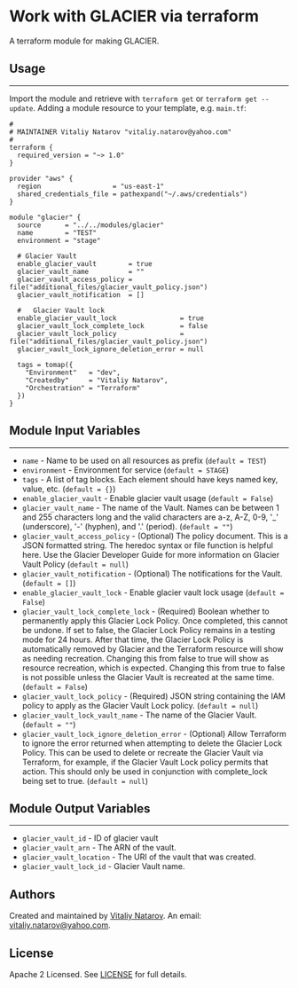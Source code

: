 # Work with GLACIER via terraform

A terraform module for making GLACIER.


## Usage
----------------------
Import the module and retrieve with ```terraform get``` or ```terraform get --update```. Adding a module resource to your template, e.g. `main.tf`:

```
#
# MAINTAINER Vitaliy Natarov "vitaliy.natarov@yahoo.com"
#
terraform {
  required_version = "~> 1.0"
}

provider "aws" {
  region                  = "us-east-1"
  shared_credentials_file = pathexpand("~/.aws/credentials")
}

module "glacier" {
  source      = "../../modules/glacier"
  name        = "TEST"
  environment = "stage"

  # Glacier Vault
  enable_glacier_vault        = true
  glacier_vault_name          = ""
  glacier_vault_access_policy = file("additional_files/glacier_vault_policy.json")
  glacier_vault_notification  = []

  #   Glacier Vault lock
  enable_glacier_vault_lock                = true
  glacier_vault_lock_complete_lock         = false
  glacier_vault_lock_policy                = file("additional_files/glacier_vault_policy.json")
  glacier_vault_lock_ignore_deletion_error = null

  tags = tomap({
    "Environment"   = "dev",
    "Createdby"     = "Vitaliy Natarov",
    "Orchestration" = "Terraform"
  })
}

```

## Module Input Variables
----------------------
- `name` - Name to be used on all resources as prefix (`default = TEST`)
- `environment` - Environment for service (`default = STAGE`)
- `tags` - A list of tag blocks. Each element should have keys named key, value, etc. (`default = {}`)
- `enable_glacier_vault` - Enable glacier vault usage (`default = False`)
- `glacier_vault_name` - The name of the Vault. Names can be between 1 and 255 characters long and the valid characters are a-z, A-Z, 0-9, '_' (underscore), '-' (hyphen), and '.' (period). (`default = ""`)
- `glacier_vault_access_policy` - (Optional) The policy document. This is a JSON formatted string. The heredoc syntax or file function is helpful here. Use the Glacier Developer Guide for more information on Glacier Vault Policy (`default = null`)
- `glacier_vault_notification` - (Optional) The notifications for the Vault. (`default = []`)
- `enable_glacier_vault_lock` - Enable glacier vault lock usage (`default = False`)
- `glacier_vault_lock_complete_lock` - (Required) Boolean whether to permanently apply this Glacier Lock Policy. Once completed, this cannot be undone. If set to false, the Glacier Lock Policy remains in a testing mode for 24 hours. After that time, the Glacier Lock Policy is automatically removed by Glacier and the Terraform resource will show as needing recreation. Changing this from false to true will show as resource recreation, which is expected. Changing this from true to false is not possible unless the Glacier Vault is recreated at the same time. (`default = False`)
- `glacier_vault_lock_policy` - (Required) JSON string containing the IAM policy to apply as the Glacier Vault Lock policy. (`default = null`)
- `glacier_vault_lock_vault_name` - The name of the Glacier Vault. (`default = ""`)
- `glacier_vault_lock_ignore_deletion_error` - (Optional) Allow Terraform to ignore the error returned when attempting to delete the Glacier Lock Policy. This can be used to delete or recreate the Glacier Vault via Terraform, for example, if the Glacier Vault Lock policy permits that action. This should only be used in conjunction with complete_lock being set to true. (`default = null`)

## Module Output Variables
----------------------
- `glacier_vault_id` - ID of glacier vault
- `glacier_vault_arn` - The ARN of the vault.
- `glacier_vault_location` - The URI of the vault that was created.
- `glacier_vault_lock_id` - Glacier Vault name.


## Authors

Created and maintained by [Vitaliy Natarov](https://github.com/SebastianUA). An email: [vitaliy.natarov@yahoo.com](vitaliy.natarov@yahoo.com).

## License

Apache 2 Licensed. See [LICENSE](https://github.com/SebastianUA/terraform/blob/master/LICENSE) for full details.
